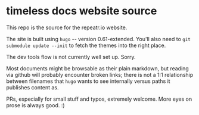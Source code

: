 timeless docs website source
============================

This repo is the source for the repeatr.io website.

The site is built using `hugo` -- version 0.61-extended.
You'll also need to `git submodule update --init` to fetch
the themes into the right place.

The dev tools flow is not currently well set up.  Sorry.

Most documents might be browsable as their plain markdown,
but reading via github will probably encounter broken links;
there is not a 1:1 relationship between filenames that `hugo`
wants to see internally versus paths it publishes content as.

PRs, especially for small stuff and typos, extremely welcome.
More eyes on prose is always good.  :)
